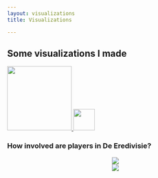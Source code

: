 ```yaml
---
layout: visualizations
title: Visualizations

---
```

## Some visualizations I made
<a href="http://i.stack.imgur.com/TvhYx.jpg">
<img src="http://i.stack.imgur.com/TvhYx.jpg"
     style="width:150px">
</a>
<a href="http://i.stack.imgur.com/TvhYx.jpg">
<img src="http://i.stack.imgur.com/TvhYx.jpg"
     style="width:50px">
</a>

### How involved are players in De Eredivisie?

<div style="text-align:center"><img src="https://raw.githubusercontent.com/RobinKoetsier/robinkoetsier.github.io/master/assets/img/visualizations/belangrijk.png"></div>

<div style="text-align:center"><img src="https://raw.githubusercontent.com/RobinKoetsier/robinkoetsier.github.io/master/assets/img/visualizations/xGChain.png"></div>








